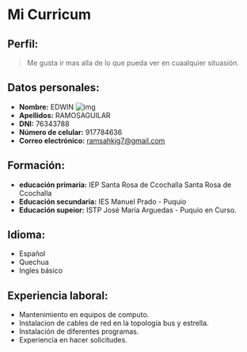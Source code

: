 # Mi Curricum
## **Perfil**:
> Me gusta ir mas alla de lo que pueda ver en cuaalquier situasión.
## **Datos personales**:
- **Nombre:** EDWIN ![img]()
- **Apellidos:** RAMOSAGUILAR
- **DNI:** 76343788
- **Número de celular:** 917784636
- **Correo electrónico:** ramsahkjg7@gmail.com
## Formación:
- **educación primaria:** IEP Santa Rosa de Ccochalla Santa Rosa de Ccochalla
- **Educación secundaria:** IES Manuel Prado - Puquio
- **Educación supeior:** ISTP José María Arguedas - Puquio en Curso.
## Idioma:
- Español
- Quechua
- Ingles básico
## **Experiencia laboral:**
- Mantenimiento en equipos de computo.
- Instalacion de cables de red en la topología bus y estrella.
- Instalación de diferentes programas.
- Experiencia en hacer solicitudes.

